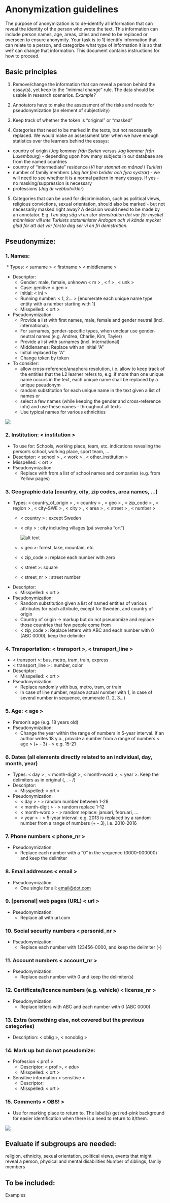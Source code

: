 # Anonymization guidelines

The purpose of anonymization is to de-identify all information that can reveal the identity of the person who wrote the text. This information can include person names, age, areas, cities and need to be replaced or overseen to ensure anonymity. Your task is to 1) identify information that can relate to a person, and categorize what type of information it is so that we? can change that information. This document contains instructions for how to proceed. 

## Basic principles

1. Remove/change the information that can reveal a person behind the essay(s), yet keep to the “minimal change” rule. The data should be usable in research scenarios.  _Example?_ 

2. Annotators have to make the assessment of the risks and needs for pseudonymization (an element of subjectivity)

3. Keep track of whether the token is “original” or “masked”

4. Categories that need to be marked in the texts, but not necessarily replaced. We would  make an assessment later when we have enough statistics over the learners behind the essays: 
  * country of origin (_Jag kommer från Syrien_ versus _Jag kommer från Luxembourg_) - depending upon how many subjects in our database are from the named countries
  * country of “intermediate” residence (_Vi har stannat en månad i Turkiet_)
  * number of family members (_Jag har fem bröder och fyra systrar_) - we will need to see whether it is a normal pattern in many essays. If yes - no masking/suppression is necessary
  * professions (_Jag är webbutvikler_) 

5. Categories that can be used for discrimination, such as political views, religious convictions, sexual orientation, should also be marked - but not necessarily masked right away? A decision would need to be made by an annotator. E.g. _I en dag såg vi en stor demstration det var för mycket människor vill inte Turkiets statsminister Ardogan och vi kände mycket glad för att det var första dag ser vi en fri demstration._

## Pseudonymize: 

### 1. Names: 
  * Types: < surname > < firstname > < middlename > 
  * Descriptor: 
      - Gender: male, female, unknown < m > , < f > , < unk >
      - Case: genitive < gen > 
      - Initial:  < ini > 
      - Running number: < 1, 2… >  [enumerate each unique name type entity with a number starting with 1]
      - Misspelled: < ort > 
  * Pseudonymization: 
      - Provide a list with first names, male, female and gender neutral (incl. international). 
      - For surnames, gender-specific types, when unclear use gender-neutral names (e.g. Andrea, Charlie, Kim, Tayler) 
      - Provide a list with surnames (incl. international)
      - Middlenames: Replace with an initial “A”
      - Initial replaced by “A”
      - Change token by token
  * To consider: 
      - allow cross-reference/anaphora resolution, i.e. allow to keep track of the entities that the L2 learner refers to, e.g. if more than one unique name occurs in the text, each unique name shall be replaced by a unique pseudonym 
      - random substitution for each unique name in the text given a list of names or
      - select a few names (while keeping the gender and cross-reference info) and use these names - throughout all texts
      - Use typical names for various ethnicities
      
![](https://ws.spraakbanken.gu.se/ws/swell/png?mode%3Aanon%20Alice~Alice%3A'firstname%3Afemale'%3A1%20and~and%20Bob~Bob%3A'firstname%3Amale'%3A2%20went~went%20to~to%20Paris~Paris%3Acity%20.%40s6~%40s6%20'Alice%5C's'~'Alice%5C's'%3A'firstname%3Afemale'%3A1%3Agen%20wallet~wallet%20was~was%20stolen~stolen%20.%40s11~%40s11%2F%2F'firstname%3Afemale'~Alice%201~Alice%20and~and%20'firstname%3Amale'~Bob%202~Bob%20went~went%20to~to%20city~Paris%20.~%40s6%20'firstname%3Afemale'~'Alice%5C's'%201~'Alice%5C's'%20gen~'Alice%5C's'%20wallet~wallet%20was~was%20stolen~stolen%20.~%40s11)

### 2. Institution: < institution > 
   * To use for: Schools, working place, team, etc. indications revealing the person’s school, working place, sport team, ...
  * Descriptor: < school > , < work > , < other_institution >
  * Misspelled: < ort >
  * Pseudonymization: 
      - Replace with from a list of school names and companies (e.g. from Yellow pages) 

### 3. Geographic data (country, city, zip codes, area names, …)
  * Types: < country_of_origin > , < country > , < geo > , < zip_code > , < region > , < city-SWE > , < city > , < area > , < street > , < number >
      - < country > : except Sweden
      - < city > : city including villages (på svenska “ort”)
         
         ![alt text](https://spraakbanken.gu.se/sites/spraakbanken.gu.se/files/Anon_gen.png "xxx")
      
      - < geo >: forest, lake, mountain, etc
      - < zip_code >: replace each number with zero
      - < street >: square
      - < street_nr > : street number
  * Descriptor: 
      - Misspelled: < ort >
  * Pseudonymization: 
      - Random substitution given a list of named entities of various attributes for each attribute, except for Sweden, and country of origin
      - Country of origin -> markup but do not pseudomize and replace those countries that few people come from
      - < zip_code >: Replace letters with ABC and each number with 0 (ABC 0000), keep the delimiter

### 4. Transportation: < transport >, < transport_line >
  * < transport >: bus, metro, tram, train, express
  * < transport_line > : number, color
  * Descriptor: 
      - Misspelled: < ort >
  * Pseudonymization: 
      - Replace randomly with bus, metro, tram, or train 
      - In case of line number, replace actual number with 1, in case of several number in sequence, enumerate (1, 2, 3…)

### 5. Age: < age >
  * Person’s age (e.g. 18 years old)
  * Pseudonymization: 
      - Change the year within the range of numbers in 5-year interval. If an author writes 18 y.o., provide a number from a range of numbers < age > (+ - 3) - > e.g. 15-21
         

### 6. Dates (all elements directly related to an individual, day, month, year) 
  * Types: < day > , < month-digit >, < month-word >, < year >. Keep the delimiters as in original (, . - /)
  * Descriptor: 
      - Misspelled: < ort >
  * Pseudonymization: 
      - < day > - > random number between 1-28
      - < month-digit > - > random replace 1-12
      - < month-word > - > random replace: januari, februari, ...
      - < year > - > 5-year interval: e.g. 2013 is replaced by a random number from a range of numbers (+ - 3), i.e. 2010-2016

### 7. Phone numbers < phone_nr >
  * Pseudonymization: 
      - Replace each number with a “0” in the sequence (0000-000000) and keep the delimiter
      
### 8. Email addresses < email >
  * Pseudonymization: 
      - One single for all: email@dot.com

### 9. [personal] web pages (URL) < url >
  * Pseudonymization: 
      - Replace all with url.com 

### 10. Social security numbers < personid_nr  >
  * Pseudonymization:  
      - Replace each number with 123456-0000, and keep the delimiter (-)

### 11. Account numbers < account_nr >
  * Pseudonymization: 
      - Replace each number with 0 and keep the delimiter(s)

### 12. Certificate/licence numbers (e.g. vehicle) < license_nr >
  * Pseudonymization: 
      - Replace letters with ABC and each number with 0 (ABC 0000)

### 13. Extra (something else, not covered but the previous categories)
  * Description: < oblig >, < nonoblig >

### 14. Mark up but do not pseudomize: 
  * Profession < prof >
      - Descriptor: < prof >, < edu> 
      - Misspelled: < ort >
  * Sensitive information < sensitive >
      - Descriptor: 
      - Misspelled: < ort >

### 15. Comments < OBS! >
   * Use for marking place to return to. The label(s) get red-pink background for easier identification when there is a need to return to it/them.
   

![](https://ws.spraakbanken.gu.se/ws/swell/png?'Alice%5C's'%3A1%3AOBS!%3A'firstname%3Afemale'%3Agen%20wallet%20was%20stolen%20.%2F%2F'Alice%5C's'%20wallet%20was%20stolen%20.)

## Evaluate if subgroups are needed: 
religion, ethnicity, sexual orientation, political views, events that might reveal a person, physical and mental disabilities
Number of siblings, family members

## To be included: 
Examples
